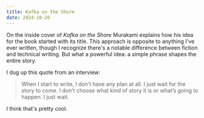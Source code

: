 ```yaml
---
title: Kafka on the Shore
date: 2024-10-26
---
```


On the inside cover of _Kafka on the Shore_ Murakami explains
how his idea for the book started with its title. This approach
is opposite to anything I've ever written, though I recognize
there's a notable difference between fiction and technical
writing. But what a powerful idea: a simple phrase
shapes the entire story.

I dug up this quote from an interview:

> When I start to write, I don’t have any plan at all.
> I just wait for the story to come. I don’t choose what kind of story
> it is or what’s going to happen. I just wait.

I think that's pretty cool.
